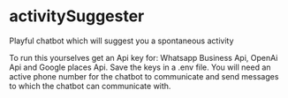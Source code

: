 # activitySuggester
Playful chatbot which will suggest you a spontaneous activity

To run this yourselves get an Api key for: Whatsapp Business Api, OpenAi Api and Google places Api.
Save the keys in a .env file.
You will need an active phone number for the chatbot to communicate and send messages to which the chatbot can communicate with.
